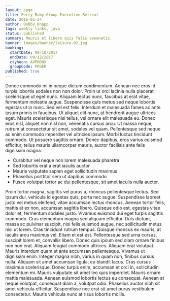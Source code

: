 ```yaml
---
layout: page
title: Perry Ruby Group Executive Retreat
date: 2016-05-24
author: Bobby Knapp
tags: weekly links, java
status: published
summary: Mauris et libero quis felis venenatis.
banner: images/banner/leisure-02.jpg
booking:
  startDate: 09/10/2017
  endDate: 09/12/2017
  ctyhocn: AVPHDHX
  groupCode: PRGER
published: true
---
```

Donec commodo mi in neque dictum condimentum. Aenean nec eros id turpis lobortis sodales non non dolor. Proin ut orci lacinia nulla placerat scelerisque ut eget nunc. Aliquam lectus nunc, faucibus at erat vitae, fermentum molestie augue. Suspendisse quis metus sed neque lobortis egestas ut in nunc. Sed vel est felis. Interdum et malesuada fames ac ante ipsum primis in faucibus. Ut aliquet elit nunc, at hendrerit augue ultrices eget. Mauris scelerisque nisi tellus, vel ornare elit malesuada eu. Donec eros nisl, aliquet non nisl non, venenatis cursus arcu. Ut massa neque, rutrum at consectetur sit amet, sodales vel quam. Pellentesque sed neque ac enim commodo imperdiet vel ultricies ipsum. Morbi luctus tincidunt commodo. Ut posuere sagittis ornare. Donec dapibus, eros varius euismod efficitur, tellus mauris ullamcorper mauris, auctor facilisis ante felis dignissim magna.

* Curabitur vel neque non lorem malesuada pharetra
* Sed lobortis erat a erat iaculis auctor
* Mauris vulputate sapien eget sollicitudin maximus
* Phasellus porttitor sem ut dapibus commodo
* Fusce volutpat tortor ac dui pellentesque, sit amet iaculis nulla auctor.

Proin tortor magna, sagittis vel purus a, rhoncus pellentesque lectus. Sed ipsum dui, vehicula id egestas quis, porta nec augue. Suspendisse laoreet justo vel metus eleifend, vitae accumsan lectus rhoncus. Aenean tortor felis, mattis at ex non, accumsan sagittis libero. Quisque odio est, egestas vitae dolor et, fermentum sodales justo. Vivamus euismod dui eget turpis sagittis commodo. Cras elementum magna sed aliquam efficitur. Duis dictum, massa ac pulvinar suscipit, nisi felis euismod augue, nec sollicitudin metus nisi ut lorem. Cras tincidunt rutrum tempus. Quisque rhoncus ex mauris, at iaculis arcu maximus vel. Etiam et est est. Pellentesque sed urna cursus, suscipit lorem et, convallis libero. Donec quis ipsum sed diam ornare finibus non non erat. Aliquam feugiat commodo ultrices.
Aliquam erat volutpat. Mauris interdum quam et ante accumsan pellentesque. Vivamus ut dignissim enim. Integer magna nibh, varius in quam non, finibus cursus nulla. Aliquam sit amet accumsan ligula, eu blandit lacus. Cras cursus maximus scelerisque. Donec turpis enim, accumsan et orci in, sollicitudin elementum mi. Mauris vulputate sit amet leo quis imperdiet. Mauris ornare mattis malesuada. Aenean euismod lobortis lectus eu consequat. Aenean at neque volutpat, consequat diam a, volutpat odio. Phasellus auctor nibh sit amet vehicula efficitur. Suspendisse nec erat sit amet purus vestibulum consectetur. Mauris vehicula nunc at risus lobortis mollis.
